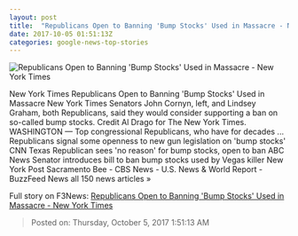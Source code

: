 ```yaml
---
layout: post
title:  "Republicans Open to Banning 'Bump Stocks' Used in Massacre - New York Times"
date: 2017-10-05 01:51:13Z
categories: google-news-top-stories
---
```


![Republicans Open to Banning 'Bump Stocks' Used in Massacre - New York Times](https://static01.nyt.com/images/2017/10/05/us/05dc-guns1/05dc-guns1-facebookJumbo.jpg)

New York Times Republicans Open to Banning 'Bump Stocks' Used in Massacre New York Times Senators John Cornyn, left, and Lindsey Graham, both Republicans, said they would consider supporting a ban on so-called bump stocks. Credit Al Drago for The New York Times. WASHINGTON — Top congressional Republicans, who have for decades ... Republicans signal some openness to new gun legislation on 'bump stocks' CNN Texas Republican sees 'no reason' for bump stocks, open to ban ABC News Senator introduces bill to ban bump stocks used by Vegas killer New York Post Sacramento Bee - CBS News - U.S. News & World Report - BuzzFeed News all 150 news articles »


Full story on F3News: [Republicans Open to Banning 'Bump Stocks' Used in Massacre - New York Times](http://www.f3nws.com/n/gZvdyD)

> Posted on: Thursday, October 5, 2017 1:51:13 AM
